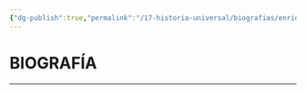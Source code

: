 ```yaml
---
{"dg-publish":true,"permalink":"/17-historia-universal/biografias/enrique-viii/","tags":["Historia","Teoría","Complemento"]}
---
```


# BIOGRAFÍA
---

